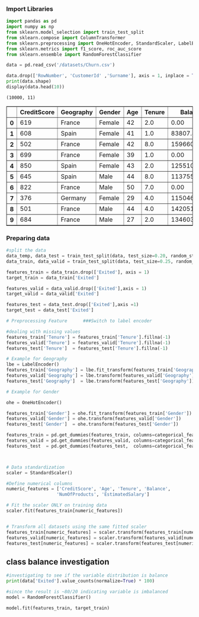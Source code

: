 ### Import Libraries


```python
import pandas as pd
import numpy as np
from sklearn.model_selection import train_test_split
from sklearn.compose import ColumnTransformer
from sklearn.preprocessing import OneHotEncoder, StandardScaler, LabelEncoder
from sklearn.metrics import f1_score, roc_auc_score
from sklearn.ensemble import RandomForestClassifier 

```


```python
data = pd.read_csv('/datasets/Churn.csv')

data.drop(['RowNumber', 'CustomerId' ,'Surname'], axis = 1, inplace = True )
print(data.shape)
display(data.head(10))
```

    (10000, 11)



<div>
<style scoped>
    .dataframe tbody tr th:only-of-type {
        vertical-align: middle;
    }

    .dataframe tbody tr th {
        vertical-align: top;
    }

    .dataframe thead th {
        text-align: right;
    }
</style>
<table border="1" class="dataframe">
  <thead>
    <tr style="text-align: right;">
      <th></th>
      <th>CreditScore</th>
      <th>Geography</th>
      <th>Gender</th>
      <th>Age</th>
      <th>Tenure</th>
      <th>Balance</th>
      <th>NumOfProducts</th>
      <th>HasCrCard</th>
      <th>IsActiveMember</th>
      <th>EstimatedSalary</th>
      <th>Exited</th>
    </tr>
  </thead>
  <tbody>
    <tr>
      <th>0</th>
      <td>619</td>
      <td>France</td>
      <td>Female</td>
      <td>42</td>
      <td>2.0</td>
      <td>0.00</td>
      <td>1</td>
      <td>1</td>
      <td>1</td>
      <td>101348.88</td>
      <td>1</td>
    </tr>
    <tr>
      <th>1</th>
      <td>608</td>
      <td>Spain</td>
      <td>Female</td>
      <td>41</td>
      <td>1.0</td>
      <td>83807.86</td>
      <td>1</td>
      <td>0</td>
      <td>1</td>
      <td>112542.58</td>
      <td>0</td>
    </tr>
    <tr>
      <th>2</th>
      <td>502</td>
      <td>France</td>
      <td>Female</td>
      <td>42</td>
      <td>8.0</td>
      <td>159660.80</td>
      <td>3</td>
      <td>1</td>
      <td>0</td>
      <td>113931.57</td>
      <td>1</td>
    </tr>
    <tr>
      <th>3</th>
      <td>699</td>
      <td>France</td>
      <td>Female</td>
      <td>39</td>
      <td>1.0</td>
      <td>0.00</td>
      <td>2</td>
      <td>0</td>
      <td>0</td>
      <td>93826.63</td>
      <td>0</td>
    </tr>
    <tr>
      <th>4</th>
      <td>850</td>
      <td>Spain</td>
      <td>Female</td>
      <td>43</td>
      <td>2.0</td>
      <td>125510.82</td>
      <td>1</td>
      <td>1</td>
      <td>1</td>
      <td>79084.10</td>
      <td>0</td>
    </tr>
    <tr>
      <th>5</th>
      <td>645</td>
      <td>Spain</td>
      <td>Male</td>
      <td>44</td>
      <td>8.0</td>
      <td>113755.78</td>
      <td>2</td>
      <td>1</td>
      <td>0</td>
      <td>149756.71</td>
      <td>1</td>
    </tr>
    <tr>
      <th>6</th>
      <td>822</td>
      <td>France</td>
      <td>Male</td>
      <td>50</td>
      <td>7.0</td>
      <td>0.00</td>
      <td>2</td>
      <td>1</td>
      <td>1</td>
      <td>10062.80</td>
      <td>0</td>
    </tr>
    <tr>
      <th>7</th>
      <td>376</td>
      <td>Germany</td>
      <td>Female</td>
      <td>29</td>
      <td>4.0</td>
      <td>115046.74</td>
      <td>4</td>
      <td>1</td>
      <td>0</td>
      <td>119346.88</td>
      <td>1</td>
    </tr>
    <tr>
      <th>8</th>
      <td>501</td>
      <td>France</td>
      <td>Male</td>
      <td>44</td>
      <td>4.0</td>
      <td>142051.07</td>
      <td>2</td>
      <td>0</td>
      <td>1</td>
      <td>74940.50</td>
      <td>0</td>
    </tr>
    <tr>
      <th>9</th>
      <td>684</td>
      <td>France</td>
      <td>Male</td>
      <td>27</td>
      <td>2.0</td>
      <td>134603.88</td>
      <td>1</td>
      <td>1</td>
      <td>1</td>
      <td>71725.73</td>
      <td>0</td>
    </tr>
  </tbody>
</table>
</div>


### Preparing data


```python
#split the data
data_temp, data_test = train_test_split(data, test_size=0.20, random_state=12345)
data_train, data_valid = train_test_split(data, test_size=0.25, random_state=12345)

features_train = data_train.drop(['Exited'], axis = 1)
target_train = data_train['Exited']

features_valid = data_valid.drop(['Exited'],axis = 1)
target_valid = data_valid['Exited']

features_test = data_test.drop(['Exited'],axis =1)
target_test = data_test['Exited']
```


```python
# Preprocessing Feature      ###Switch to label encoder  

#dealing with missing values
features_train['Tenure'] = features_train['Tenure'].fillna(-1)
features_valid['Tenure'] = features_valid['Tenure'].fillna(-1)
features_test['Tenure']  = features_test['Tenure'].fillna(-1)

# Example for Geography
lbe = LabelEncoder()
features_train['Geography'] = lbe.fit_transform(features_train['Geography'])
features_valid['Geography'] = lbe.transform(features_valid['Geography'])
features_test['Geography']  = lbe.transform(features_test['Geography'])

# Example for Gender

ohe = OneHotEncoder()

features_train['Gender'] = ohe.fit_transform(features_train['Gender'])
features_valid['Gender'] = ohe.transform(features_valid['Gender'])
features_test['Gender']  = ohe.transform(features_test['Gender'])

features_train = pd.get_dummies(features_train, columns=categorical_features, drop_first=True)
features_valid = pd.get_dummies(features_valid, columns=categorical_features, drop_first=True)
features_test  = pd.get_dummies(features_test,  columns=categorical_features, drop_first=True)



# Data standardization 
scaler = StandardScaler()

#Define numerical columns
numeric_features = ['CreditScore', 'Age', 'Tenure', 'Balance', 
                   'NumOfProducts', 'EstimatedSalary']

# Fit the scaler ONLY on training data
scaler.fit(features_train[numeric_features])


# Transform all datasets using the same fitted scaler
features_train[numeric_features] = scaler.transform(features_train[numeric_features])
features_valid[numeric_features] = scaler.transform(features_valid[numeric_features])
features_test[numeric_features] = scaler.transform(features_test[numeric_features])

```





## class balance investigation


```python
#investigating to see if the variable distribution is balance
print(data['Exited'].value_counts(normalize=True) * 100) 

#since the result is ~80/20 indicating variable is imbalanced 
model = RandomForestClassifier()

model.fit(features_train, target_train)
```


```python

```
